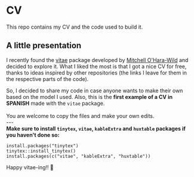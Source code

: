 # CV
This repo contains my CV and the code used to build it.

## A little presentation
I recently found the [vitae](https://github.com/mitchelloharawild/vitae) package developed by [Mitchell O'Hara-Wild](https://github.com/mitchelloharawild) and decided to explore it.
What I liked the most is that I got a nice CV for free, thanks to ideas inspired by other repositories (the links I leave for them in the respective parts of the code). <br>

So, I decided to share my code in case anyone wants to make their own based on the model I used. Also, this is the **first example of a CV in SPANISH** made with the <code>vitae</code> package.<br>
<br>
You are welcome to copy the files and make your own edits.
<br>
--- <br>
**Make sure to install <code>tinytex</code>, <code>vitae</code>, <code>kableExtra</code> and <code>huxtable</code> packages if you haven't done so:**
                                                                                                              
``` 
install.packages("tinytex")
tinytex::install_tinytex()
install.packages(c("vitae", "kableExtra", "huxtable"))
```
                                                                                                            
Happy vitae-ing!! 👋
